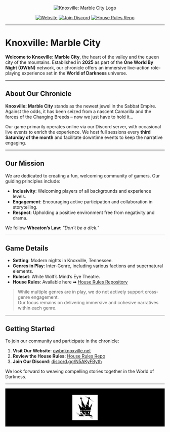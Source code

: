 <p align="center">
  <img src="https://owbnknoxville.net/wp-content/uploads/2022/07/mckn-title.png" alt="Knoxville: Marble City Logo" width="400px" />
</p>

<p align="center">
  <a href="https://owbnknoxville.net"><img alt="Website" src="https://img.shields.io/badge/Visit%20Our%20Website-KMC-blue?style=for-the-badge&logo=worldofdarkness" /></a>
  <a href="https://discord.gg/N5AKyFByth"><img alt="Join Discord" src="https://img.shields.io/discord/799311464086110260?color=%237289DA&label=Discord&logo=discord&style=for-the-badge" /></a>
  <a href="https://github.com/mckn-larp/house-rules"><img alt="House Rules Repo" src="https://img.shields.io/badge/House%20Rules-Repository-blue?style=for-the-badge&logo=github" /></a>
</p>

---

# Knoxville: Marble City

**Welcome to Knoxville: Marble City**, the heart of the valley and the queen city of the mountains. Established in **2025** as part of the **One World By Night (OWbN)** network, our chronicle offers an immersive live-action role-playing experience set in the **World of Darkness** universe.

---

## About Our Chronicle

**Knoxville: Marble City** stands as the newest jewel in the Sabbat Empire. Against the odds, it has been seized from a nascent Camarilla and the forces of the Changing Breeds – now we just have to hold it...

Our game primarily operates online via our Discord server, with occasional live events to enrich the experience. We host full sessions every **third Saturday of the month** and facilitate downtime events to keep the narrative engaging.

---

## Our Mission

We are dedicated to creating a fun, welcoming community of gamers. Our guiding principles include:

- **Inclusivity**: Welcoming players of all backgrounds and experience levels.
- **Engagement**: Encouraging active participation and collaboration in storytelling.
- **Respect**: Upholding a positive environment free from negativity and drama.

We follow **Wheaton’s Law**: _"Don't be a dick."_

---

## Game Details

- **Setting**: Modern nights in Knoxville, Tennessee.
- **Genres in Play**: Inter-Genre, including various factions and supernatural elements.
- **Ruleset**: White Wolf’s Mind’s Eye Theatre.
- **House Rules**: Available here ➡ [House Rules Repository](https://github.com/mckn-larp/house-rules)

> While multiple genres are in play, we do not actively support cross-genre engagement.  
> Our focus remains on delivering immersive and cohesive narratives within each genre.

---

## Getting Started

To join our community and participate in the chronicle:

1. **Visit Our Website**: [owbnknoxville.net](https://owbnknoxville.net)
2. **Review the House Rules**: [House Rules Repo](https://github.com/mckn-larp/house-rules)
3. **Join Our Discord**: [discord.gg/N5AKyFByth](https://discord.gg/N5AKyFByth)

We look forward to weaving compelling stories together in the World of Darkness.

---
<p align="center" style="background-color: #000; padding: 20px;">
  <img src="https://raw.githubusercontent.com/mckn-larp/.github/main/profile/05-queen-glow.png" alt="Knoxville Crown Footer" width="80" style="margin: 0 20px; vertical-align: middle;" />
</p>
